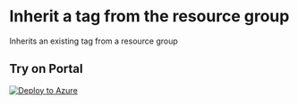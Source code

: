 # Inherit a tag from the resource group

Inherits an existing tag from a resource group

## Try on Portal

[![Deploy to Azure](http://azuredeploy.net/deploybutton.png)](https%3A%2F%2Fraw.githubusercontent.com%2Fseb07-cloud%2Fazure-policy%2Fmain%2Ftagging-prod%2Fresource%2FInherit%2520a%2520tag%2520from%2520the%2520resource%2520group%2Fazurepolicy.json)
